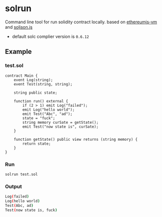 # solrun
Command line tool for run solidity contract locally. based on [ethereumjs-vm](https://www.npmjs.com/package/ethereumjs-vm) and [soljson.js](https://github.com/ethereum/solc-bin)

- default solc complier version is `0.6.12`  

## Example

### test.sol
``` solidity
contract Main {
    event Log(string);
    event Test(string, string);

    string public state;

    function run() external {
        if (2 > 1) emit Log("failed");
        emit Log("hello world");
        emit Test("Abc", "ad");
        state = "fuck";
        string memory curSate = getState();
        emit Test("now state is", curSate);
    }

    function getState() public view returns (string memory) {
        return state;
    }
}
```

### Run
``` shell
solrun test.sol
```

### Output
``` bash
Log(failed)
Log(hello world)
Test(Abc, ad)
Test(now state is, fuck)
```